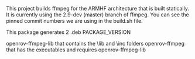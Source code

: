 This project builds ffmpeg for the ARMHF architecture that is built statically.  It is currently using the 2.9-dev (master) branch of ffmpeg. You can see the pinned commit numbers we are using in the build.sh file.

This package generates 2 .deb PACKAGE_VERSION

openrov-ffmpeg-lib that contains the \lib and \inc folders
openrov-ffmpeg that has the executables and requires openrov-ffmpeg-lib
